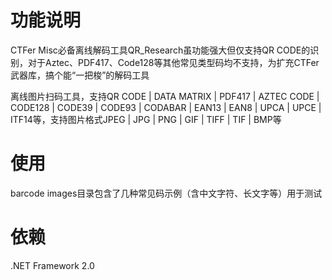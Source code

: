 # 功能说明
CTFer Misc必备离线解码工具QR_Research虽功能强大但仅支持QR CODE的识别，对于Aztec、PDF417、Code128等其他常见类型码均不支持，为扩充CTFer武器库，搞个能“一把梭”的解码工具  

离线图片扫码工具，支持QR CODE | DATA MATRIX | PDF417 | AZTEC CODE | CODE128 | CODE39 | CODE93 | CODABAR | EAN13 | EAN8 | UPCA | UPCE | ITF14等，支持图片格式JPEG | JPG | PNG | GIF | TIFF | TIF | BMP等  

# 使用  
barcode images目录包含了几种常见码示例（含中文字符、长文字等）用于测试  

# 依赖
.NET Framework 2.0
